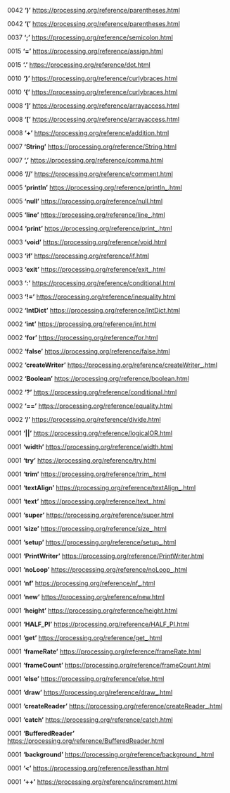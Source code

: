 0042	__‘)’__		https://processing.org/reference/parentheses.html

0042	__‘(’__		https://processing.org/reference/parentheses.html

0037	__‘;’__		https://processing.org/reference/semicolon.html

0015	__‘=’__		https://processing.org/reference/assign.html

0015	__‘.’__		https://processing.org/reference/dot.html

0010	__‘}’__		https://processing.org/reference/curlybraces.html

0010	__‘{’__		https://processing.org/reference/curlybraces.html

0008	__‘]’__		https://processing.org/reference/arrayaccess.html

0008	__‘[’__		https://processing.org/reference/arrayaccess.html

0008	__‘+’__		https://processing.org/reference/addition.html

0007	__‘String’__		https://processing.org/reference/String.html

0007	__‘,’__		https://processing.org/reference/comma.html

0006	__‘//’__		https://processing.org/reference/comment.html

0005	__‘println’__		https://processing.org/reference/println_.html

0005	__‘null’__		https://processing.org/reference/null.html

0005	__‘line’__		https://processing.org/reference/line_.html

0004	__‘print’__		https://processing.org/reference/print_.html

0003	__‘void’__		https://processing.org/reference/void.html

0003	__‘if’__		https://processing.org/reference/if.html

0003	__‘exit’__		https://processing.org/reference/exit_.html

0003	__‘:’__		https://processing.org/reference/conditional.html

0003	__‘!=’__		https://processing.org/reference/inequality.html

0002	__‘IntDict’__		https://processing.org/reference/IntDict.html

0002	__‘int’__		https://processing.org/reference/int.html

0002	__‘for’__		https://processing.org/reference/for.html

0002	__‘false’__		https://processing.org/reference/false.html

0002	__‘createWriter’__		https://processing.org/reference/createWriter_.html

0002	__‘Boolean’__		https://processing.org/reference/boolean.html

0002	__‘?’__		https://processing.org/reference/conditional.html

0002	__‘==’__		https://processing.org/reference/equality.html

0002	__‘/’__		https://processing.org/reference/divide.html

0001	__‘||’__		https://processing.org/reference/logicalOR.html

0001	__‘width’__		https://processing.org/reference/width.html

0001	__‘try’__		https://processing.org/reference/try.html

0001	__‘trim’__		https://processing.org/reference/trim_.html

0001	__‘textAlign’__		https://processing.org/reference/textAlign_.html

0001	__‘text’__		https://processing.org/reference/text_.html

0001	__‘super’__		https://processing.org/reference/super.html

0001	__‘size’__		https://processing.org/reference/size_.html

0001	__‘setup’__		https://processing.org/reference/setup_.html

0001	__‘PrintWriter’__		https://processing.org/reference/PrintWriter.html

0001	__‘noLoop’__		https://processing.org/reference/noLoop_.html

0001	__‘nf’__		https://processing.org/reference/nf_.html

0001	__‘new’__		https://processing.org/reference/new.html

0001	__‘height’__		https://processing.org/reference/height.html

0001	__‘HALF_PI’__		https://processing.org/reference/HALF_PI.html

0001	__‘get’__		https://processing.org/reference/get_.html

0001	__‘frameRate’__		https://processing.org/reference/frameRate.html

0001	__‘frameCount’__		https://processing.org/reference/frameCount.html

0001	__‘else’__		https://processing.org/reference/else.html

0001	__‘draw’__		https://processing.org/reference/draw_.html

0001	__‘createReader’__		https://processing.org/reference/createReader_.html

0001	__‘catch’__		https://processing.org/reference/catch.html

0001	__‘BufferedReader’__		https://processing.org/reference/BufferedReader.html

0001	__‘background’__		https://processing.org/reference/background_.html

0001	__‘<’__		https://processing.org/reference/lessthan.html

0001	__‘++’__		https://processing.org/reference/increment.html


